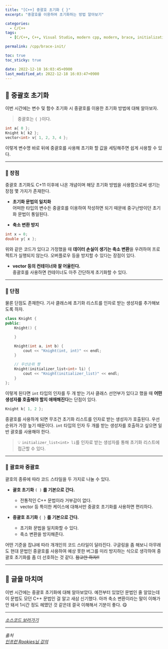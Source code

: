 ```yaml
---
title: "[C++] 중괄호 초기화 { }"
excerpt: "중괄호를 이용하여 초기화하는 방법 알아보기"

categories:
  - C/C++
tags:
  - [C/C++, C++, Visual Studio, modern cpp, modern, brace, initialization, init]

permalink: /cpp/brace-init/

toc: true
toc_sticky: true

date: 2022-12-18 16:03:45+0900
last_modified_at: 2022-12-18 16:03:47+0900
---
```


## 👻 중괄호 초기화
이번 시간에는 변수 및 함수 초기화 시 중괄호를 이용한 초기화 방법에 대해 알아보자.

> 중괄호는 ``` { } ```이다.

```c++
int a{ 0 };
Knight k{ k2 };
vector<int> v{ 1, 2, 3, 4 };
```

이렇게 변수명 바로 뒤에 중괄호를 사용해 초기화 할 값을 세팅해주면 쉽게 사용할 수 있다.

***

### 🌱 장점
중괄호 초기화도 C+11 이후에 나온 개념이며 해당 초기화 방법을 사용함으로써 생기는 장점 몇 가지가 존재한다.

- **초기화 문법의 일치화**   
어떠한 타입의 변수든 중괄호를 이용하여 작성하면 되기 때문에 중구난방이던 초기화 문법이 통일된다.

- **축소 변환 방지**   

```c++
int x = 0;
double y{ x };
```

위와 같은 코드가 있다고 가정했을 때 **데이터 손실이 생기는 축소 변환**을 우려하여 프로젝트가 실행되지 않는다. 오버플로우 등을 방지할 수 있다는 장점이 있다.

- **vector 등의 컨테이너와 잘 어울린다.**   
중괄호를 사용하면 컨테이너도 아주 간단하게 초기화할 수 있다.

***

### 🌱 단점
물론 단점도 존재한다. 기사 클래스에 초기화 리스트를 인자로 받는 생성자를 추가해보도록 하자.

```c++
class Knight {
public:
    Knight() {

    }

    Knight(int a, int b) {
        cout << "Knight(int, int)" << endl;
    }

    // 우선순위 짱
    Knight(initializer_list<int> li) {
        cout << "Knight(initializer_list)" << endl;
    }
};
```

이렇게 된다면 ``` int ``` 타입의 인자를 두 개 받는 기사 클래스 선언부가 있다고 했을 때 **어떤 생성자를 호출해야 할지 애매해진다**는 단점이 있다.

```c++
Knight k{ 1, 2 };
```

중괄호를 사용하게 되면 무조건 초기화 리스트를 인자로 받는 생성자가 호출된다. 우선순위가 가장 높기 때문이다. ``` int ``` 타입의 인자 두 개를 받는 생성자를 호출하고 싶으면 일반 괄호를 사용해야 한다.

> 💡 ``` initializer_list<int> li ```를 인자로 받는 생성자를 통해 초기화 리스트에 접근할 수 있다.

***

### 🌱 괄호와 중괄호
괄호의 종류에 따라 코드 스타일을 두 가지로 나눌 수 있다.

- **괄호 초기화** ``` ( ) ``` **를 기본으로 간다.**
  - 전통적인 C++ 문법이라 거부감이 없다.
  - vector 등 특이한 케이스에 대해서만 중괄호 초기화를 사용하면 편리하다.

- **중괄호 초기화** ``` { } ``` **를 기본으로 간다.**
  - 초기화 문법을 일치화할 수 있다.
  - 축소 변환을 방지해준다.

어떤 기준을 잡냐에 따라 개개인의 코드 스타일이 달라진다. 구글링을 좀 해보니 아무래도 현대 문법인 중괄호를 사용하여 예상 못한 버그를 미리 방지하는 식으로 생각하여 중괄호 초기화를 좀 더 선호하는 것 같다. ~~참고만 하자!!~~

***

## 👻 글을 마치며
이번 시간에는 중괄호 초기화에 대해 알아보았다. 예전부터 있었던 문법인 줄 알았는데 이 문법도 모던 C++ 문법인 걸 알고 새삼 신기했다. 아까 축소 변환이라는 말이 이해가 안 돼서 1시간 정도 헤맸던 것 같은데 결국 이해해서 기분이 좋다. 😋

***

_[소스코드 보러가기](https://github.com/choi-dan-di/study_cpp/tree/main/modern-cpp/brace-init)_

***

_출처_   
_[인프런 Rookies님 강의](https://inf.run/bje8)_   